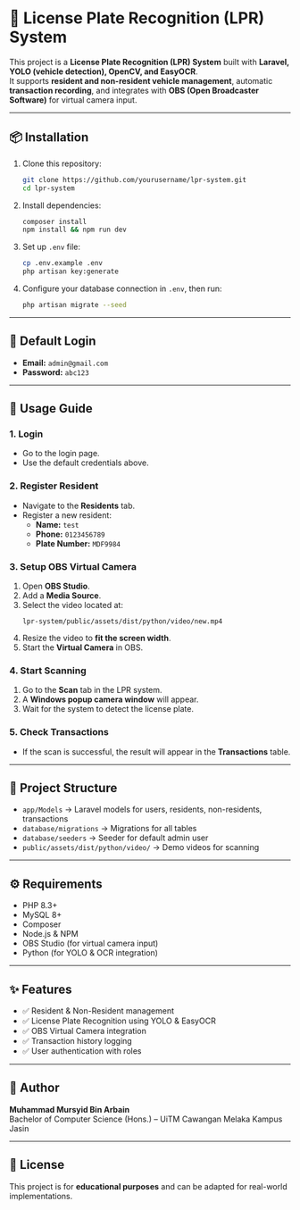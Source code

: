 # 🚗 License Plate Recognition (LPR) System

This project is a **License Plate Recognition (LPR) System** built with **Laravel, YOLO (vehicle detection), OpenCV, and EasyOCR**.  
It supports **resident and non-resident vehicle management**, automatic **transaction recording**, and integrates with **OBS (Open Broadcaster Software)** for virtual camera input.

---

## 📦 Installation

1. Clone this repository:
   ```bash
   git clone https://github.com/yourusername/lpr-system.git
   cd lpr-system
   ```

2. Install dependencies:
   ```bash
   composer install
   npm install && npm run dev
   ```

3. Set up `.env` file:
   ```bash
   cp .env.example .env
   php artisan key:generate
   ```

4. Configure your database connection in `.env`, then run:
   ```bash
   php artisan migrate --seed
   ```

---

## 🔑 Default Login

- **Email:** `admin@gmail.com`  
- **Password:** `abc123`

---

## 🚀 Usage Guide

### 1. Login
- Go to the login page.
- Use the default credentials above.

### 2. Register Resident
- Navigate to the **Residents** tab.
- Register a new resident:
  - **Name:** `test`  
  - **Phone:** `0123456789`  
  - **Plate Number:** `MDF9984`  

### 3. Setup OBS Virtual Camera
1. Open **OBS Studio**.
2. Add a **Media Source**.
3. Select the video located at:
   ```
   lpr-system/public/assets/dist/python/video/new.mp4
   ```
4. Resize the video to **fit the screen width**.
5. Start the **Virtual Camera** in OBS.

### 4. Start Scanning
1. Go to the **Scan** tab in the LPR system.
2. A **Windows popup camera window** will appear.
3. Wait for the system to detect the license plate.

### 5. Check Transactions
- If the scan is successful, the result will appear in the **Transactions** table.

---

## 📂 Project Structure

- `app/Models` → Laravel models for users, residents, non-residents, transactions  
- `database/migrations` → Migrations for all tables  
- `database/seeders` → Seeder for default admin user  
- `public/assets/dist/python/video/` → Demo videos for scanning  

---

## ⚙️ Requirements

- PHP 8.3+
- MySQL 8+
- Composer
- Node.js & NPM
- OBS Studio (for virtual camera input)
- Python (for YOLO & OCR integration)

---

## ✨ Features

- ✅ Resident & Non-Resident management  
- ✅ License Plate Recognition using YOLO & EasyOCR  
- ✅ OBS Virtual Camera integration  
- ✅ Transaction history logging  
- ✅ User authentication with roles  

---

## 👤 Author

**Muhammad Mursyid Bin Arbain**  
Bachelor of Computer Science (Hons.) – UiTM Cawangan Melaka Kampus Jasin  

---

## 📝 License

This project is for **educational purposes** and can be adapted for real-world implementations.
